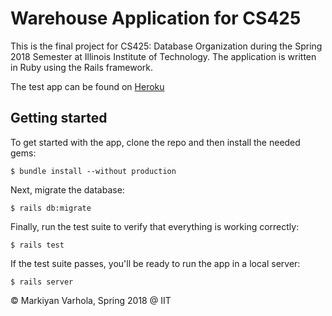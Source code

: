 # Warehouse Application for CS425

This is the final project for CS425: Database Organization during the Spring 2018 Semester at Illinois Institute of Technology.
The application is written in Ruby using the Rails framework.

The test app can be found on [Heroku](https://lit-beyond-81628.herokuapp.com)

## Getting started

To get started with the app, clone the repo and then install the needed gems:

```
$ bundle install --without production
```

Next, migrate the database:

```
$ rails db:migrate
```

Finally, run the test suite to verify that everything is working correctly:

```
$ rails test
```

If the test suite passes, you'll be ready to run the app in a local server:

```
$ rails server
```

© Markiyan Varhola, Spring 2018 @ IIT
